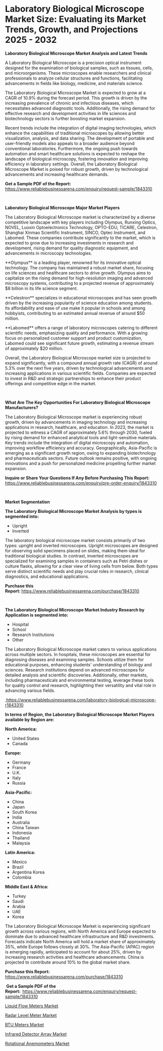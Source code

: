 <p><h1>Laboratory Biological Microscope Market Size: Evaluating its Market Trends, Growth, and Projections 2025 - 2032</h1></p><p><strong>Laboratory Biological Microscope Market Analysis and Latest Trends</strong></p>
<p><p>A Laboratory Biological Microscope is a precision optical instrument designed for the examination of biological samples, such as tissues, cells, and microorganisms. These microscopes enable researchers and clinical professionals to analyze cellular structures and functions, facilitating advancements in fields like biology, medicine, and materials science.</p><p>The Laboratory Biological Microscope Market is expected to grow at a CAGR of 10.9% during the forecast period. This growth is driven by the increasing prevalence of chronic and infectious diseases, which necessitates advanced diagnostic tools. Additionally, the rising demand for effective research and development activities in life sciences and biotechnology sectors is further boosting market expansion. </p><p>Recent trends include the integration of digital imaging technologies, which enhance the capabilities of traditional microscopes by allowing better visualization, analysis, and data sharing. The development of portable and user-friendly models also appeals to a broader audience beyond conventional laboratories. Furthermore, the ongoing push towards automation and smart healthcare solutions is expected to reshape the landscape of biological microscopy, fostering innovation and improving efficiency in laboratory settings. Overall, the Laboratory Biological Microscope Market is poised for robust growth, driven by technological advancements and increasing healthcare demands.</p></p>
<p><strong>Get a Sample PDF of the Report:&nbsp;</strong> <a href="https://www.reliablebusinessarena.com/enquiry/request-sample/1843310?utm_campaign=2206&utm_medium=2&utm_source=Github&utm_content=ia&utm_term=11042025&utm_id=laboratory-biological-microscope">https://www.reliablebusinessarena.com/enquiry/request-sample/1843310</a></p>
<p>&nbsp;</p>
<p><strong>Laboratory Biological Microscope Major Market Players</strong></p>
<p><p>The Laboratory Biological Microscope market is characterized by a diverse competitive landscape with key players including Olympus, Runxing Optics, NOVEL, Luoxin Optoelectronics Technology, OPTO-EDU, TICARE, Celestron, Shanghai Xinmao Scientific Instrument, SINCO, Optec Instrument, and Labomed. These companies contribute significantly to the market, which is expected to grow due to increasing investments in research and development, rising demand for quality diagnostic equipment, and advancements in microscopy technologies.</p><p>**Olympus** is a leading player, renowned for its innovative optical technology. The company has maintained a robust market share, focusing on life sciences and healthcare sectors to drive growth. Olympus aims to capitalize on the rising demand for high-resolution imaging and advanced microscopy systems, contributing to a projected revenue of approximately $8 billion in its life science segment.</p><p>**Celestron** specializes in educational microscopes and has seen growth driven by the increasing popularity of science education among students. Its affordability and ease of use make it popular in schools and among hobbyists, contributing to an estimated annual revenue of around $50 million.</p><p>**Labomed** offers a range of laboratory microscopes catering to different scientific needs, emphasizing quality and performance. With a growing focus on personalized customer support and product customization, Labomed could see significant future growth, estimating a revenue stream of approximately $20 million.</p><p>Overall, the Laboratory Biological Microscope market size is projected to expand significantly, with a compound annual growth rate (CAGR) of around 5.3% over the next five years, driven by technological advancements and increasing applications in various scientific fields. Companies are expected to invest in R&D and strategic partnerships to enhance their product offerings and competitive edge in the market.</p></p>
<p>&nbsp;</p>
<p><strong>What Are The Key Opportunities For Laboratory Biological Microscope Manufacturers?</strong></p>
<p><p>The Laboratory Biological Microscope market is experiencing robust growth, driven by advancements in imaging technology and increasing applications in research, healthcare, and education. In 2023, the market is projected to witness a CAGR of approximately 5.6% through 2030, fueled by rising demand for enhanced analytical tools and light-sensitive materials. Key trends include the integration of digital microscopy and automation, improving workflow efficiency and accuracy. Geographically, Asia-Pacific is emerging as a significant growth region, owing to expanding biotechnology and pharmaceuticals sectors. Future outlook remains positive, with ongoing innovations and a push for personalized medicine propelling further market expansion.</p></p>
<p><strong>Inquire or Share Your Questions If Any Before Purchasing This Report:</strong> <a href="https://www.reliablebusinessarena.com/enquiry/pre-order-enquiry/1843310?utm_campaign=2206&utm_medium=2&utm_source=Github&utm_content=ia&utm_term=11042025&utm_id=laboratory-biological-microscope">https://www.reliablebusinessarena.com/enquiry/pre-order-enquiry/1843310</a></p>
<p>&nbsp;</p>
<p><strong>Market Segmentation</strong></p>
<p><strong>The Laboratory Biological Microscope Market Analysis by types is segmented into:</strong></p>
<p><ul><li>Upright</li><li>Inverted</li></ul></p>
<p><p>The laboratory biological microscope market consists primarily of two types: upright and inverted microscopes. Upright microscopes are designed for observing solid specimens placed on slides, making them ideal for traditional biological studies. In contrast, inverted microscopes are specialized for examining samples in containers such as Petri dishes or culture flasks, allowing for a clear view of living cells from below. Both types serve distinct scientific needs and play crucial roles in research, clinical diagnostics, and educational applications.</p></p>
<p><strong>Purchase this Report:&nbsp;</strong><a href="https://www.reliablebusinessarena.com/purchase/1843310?utm_campaign=2206&utm_medium=2&utm_source=Github&utm_content=ia&utm_term=11042025&utm_id=laboratory-biological-microscope">https://www.reliablebusinessarena.com/purchase/1843310</a></p>
<p>&nbsp;</p>
<p><strong>The Laboratory Biological Microscope Market Industry Research by Application is segmented into:</strong></p>
<p><ul><li>Hospital</li><li>School</li><li>Research Institutions</li><li>Other</li></ul></p>
<p><p>The Laboratory Biological Microscope market caters to various applications across multiple sectors. In hospitals, these microscopes are essential for diagnosing diseases and examining samples. Schools utilize them for educational purposes, enhancing students' understanding of biology and sciences. Research institutions depend on advanced microscopes for detailed analysis and scientific discoveries. Additionally, other markets, including pharmaceuticals and environmental testing, leverage these tools for quality control and research, highlighting their versatility and vital role in advancing various fields.</p></p>
<p><a href="https://www.reliablebusinessarena.com/laboratory-biological-microscope-r1843310?utm_campaign=2206&utm_medium=2&utm_source=Github&utm_content=ia&utm_term=11042025&utm_id=laboratory-biological-microscope">&nbsp;https://www.reliablebusinessarena.com/laboratory-biological-microscope-r1843310</a></p>
<p><strong>In terms of Region, the Laboratory Biological Microscope Market Players available by Region are:</strong></p>
<p>
    <p> <strong> North America: </strong>
        <ul>
            <li>United States</li>
            <li>Canada</li>
        </ul>
        </p> 
    <p> <strong> Europe: </strong>
        <ul>
            <li>Germany</li>
            <li>France</li>
            <li>U.K.</li>
            <li>Italy</li>
            <li>Russia</li>
        </ul>
        </p> 
    <p> <strong> Asia-Pacific: </strong>
        <ul>
            <li>China</li>
            <li>Japan</li>
            <li>South Korea</li>
            <li>India</li>
            <li>Australia</li>
            <li>China Taiwan</li>
            <li>Indonesia</li>
            <li>Thailand</li>
            <li>Malaysia</li>
        </ul>
        </p> 
    <p> <strong> Latin America: </strong>
        <ul>
            <li>Mexico</li>
            <li>Brazil</li>
            <li>Argentina Korea</li>
            <li>Colombia</li>
        </ul>
        </p> 
    <p> <strong> Middle East & Africa: </strong>
        <ul>
            <li>Turkey</li>
            <li>Saudi</li>
            <li>Arabia</li>
            <li>UAE</li>
            <li>Korea</li>
        </ul>
    </p>
    </p>
<p><p>The Laboratory Biological Microscope Market is experiencing significant growth across various regions, with North America and Europe expected to dominate due to advanced healthcare infrastructure and R&D investments. Forecasts indicate North America will hold a market share of approximately 35%, while Europe follows closely at 30%. The Asia-Pacific (APAC) region is emerging rapidly, anticipated to account for about 25%, driven by increasing research activities and healthcare advancements. China is projected to contribute around 10% to the global market share.</p></p>
<p><strong>Purchase this Report: </strong><a href="https://www.reliablebusinessarena.com/purchase/1843310?utm_campaign=2206&utm_medium=2&utm_source=Github&utm_content=ia&utm_term=11042025&utm_id=laboratory-biological-microscope">https://www.reliablebusinessarena.com/purchase/1843310</a></p>
<p>&nbsp;<strong>Get a Sample PDF of the Report:&nbsp;&nbsp;</strong><a href="https://www.reliablebusinessarena.com/enquiry/request-sample/1843310?utm_campaign=2206&utm_medium=2&utm_source=Github&utm_content=ia&utm_term=11042025&utm_id=laboratory-biological-microscope">https://www.reliablebusinessarena.com/enquiry/request-sample/1843310</a></p>
<p><strong></strong></p>
<p><p><a href="https://github.com/toghojbeinta/Market-Research-Report-List-1/blob/main/liquid-flow-meters-market.md?utm_campaign=2206&utm_medium=2&utm_source=Github&utm_content=ia&utm_term=11042025&utm_id=laboratory-biological-microscope">Liquid Flow Meters Market</a></p><p><a href="https://github.com/alefermeivys/Market-Research-Report-List-1/blob/main/radar-level-meter-market.md?utm_campaign=2206&utm_medium=2&utm_source=Github&utm_content=ia&utm_term=11042025&utm_id=laboratory-biological-microscope">Radar Level Meter Market</a></p><p><a href="https://github.com/jaspartatin/Market-Research-Report-List-1/blob/main/btu-meters-market.md?utm_campaign=2206&utm_medium=2&utm_source=Github&utm_content=ia&utm_term=11042025&utm_id=laboratory-biological-microscope">BTU Meters Market</a></p><p><a href="https://github.com/spehnluenaru/Market-Research-Report-List-1/blob/main/infrared-detector-array-market.md?utm_campaign=2206&utm_medium=2&utm_source=Github&utm_content=ia&utm_term=11042025&utm_id=laboratory-biological-microscope">Infrared Detector Array Market</a></p><p><a href="https://github.com/kluviabolofo/Market-Research-Report-List-1/blob/main/rotational-anemometers-market.md?utm_campaign=2206&utm_medium=2&utm_source=Github&utm_content=ia&utm_term=11042025&utm_id=laboratory-biological-microscope">Rotational Anemometers Market</a></p></p>